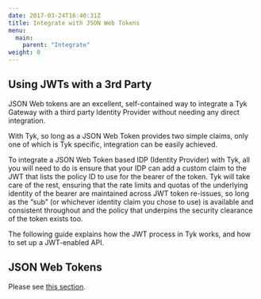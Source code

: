 ```yaml
---
date: 2017-03-24T16:40:31Z
title: Integrate with JSON Web Tokens
menu:
  main:
    parent: "Integrate"
weight: 0 
---
```


## <a name="using-jwts-with-a-3rd-party"></a> Using JWTs with a 3rd Party

JSON Web tokens are an excellent, self-contained way to integrate a Tyk Gateway with a third party Identity Provider without needing any direct integration.

With Tyk, so long as a JSON Web Token provides two simple claims, only one of which is Tyk specific, integration can be easily achieved.

To integrate a JSON Web Token based IDP (Identity Provider) with Tyk, all you will need to do is ensure that your IDP can add a custom claim to the JWT that lists the policy ID to use for the bearer of the token. Tyk will take care of the rest, ensuring that the rate limits and quotas of the underlying identity of the bearer are maintained across JWT token re-issues, so long as the “sub” (or whichever identity claim you chose to use) is available and consistent throughout and the policy that underpins the security clearance of the token exists too.

The following guide explains how the JWT process in Tyk works, and how to set up a JWT-enabled API.


## JSON Web Tokens

Please see [this section][1].

[1]: /security/your-apis/json-web-tokens/

